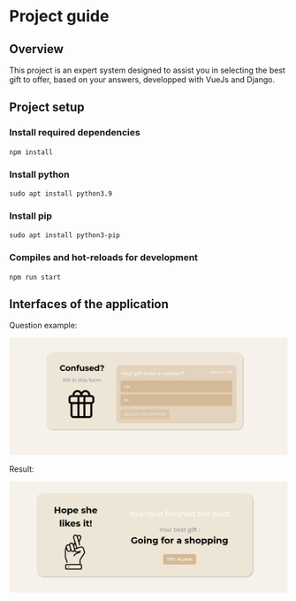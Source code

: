 # Project guide

## Overview

This project is an expert system designed to assist you in selecting the best gift to offer, based on your answers, developped with VueJs and Django.

## Project setup

### Install required dependencies

```
npm install
```

### Install python

```
sudo apt install python3.9
```

### Install pip

```
sudo apt install python3-pip
```

### Compiles and hot-reloads for development

```
npm run start
```

## Interfaces of the application

Question example:

![Drag Racing](./images/question.png)

Result:

![Drag Racing](./images/result.png)
